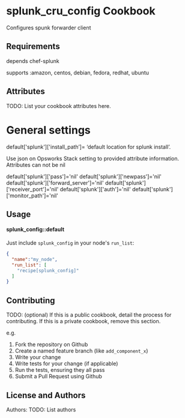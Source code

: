 splunk_cru_config Cookbook
==========================
Configures spunk forwarder client


Requirements
------------ 

depends chef-splunk 

supports :amazon, centos, debian, fedora, redhat, ubuntu


Attributes
----------
TODO: List your cookbook attributes here.

# General settings

default['splunk']['install_path’]= ‘default location for splunk install’.

Use json on Opsworks Stack setting to provided attribute information. Attributes can not be nil

default['splunk']['pass']='nil'
default['splunk']['newpass']='nil'
default['splunk']['forward_server']='nil'
default['splunk']['receiver_port']='nil'
default['splunk']['auth']='nil'
default['splunk']['monitor_path']='nil'


Usage
-----
#### splunk_config::default

Just include `splunk_config` in your node's `run_list`:

```json
{
  "name":"my_node",
  "run_list": [
    "recipe[splunk_config]"
  ]
}
```

Contributing
------------
TODO: (optional) If this is a public cookbook, detail the process for contributing. If this is a private cookbook, remove this section.

e.g.
1. Fork the repository on Github
2. Create a named feature branch (like `add_component_x`)
3. Write your change
4. Write tests for your change (if applicable)
5. Run the tests, ensuring they all pass
6. Submit a Pull Request using Github

License and Authors
-------------------
Authors: TODO: List authors
